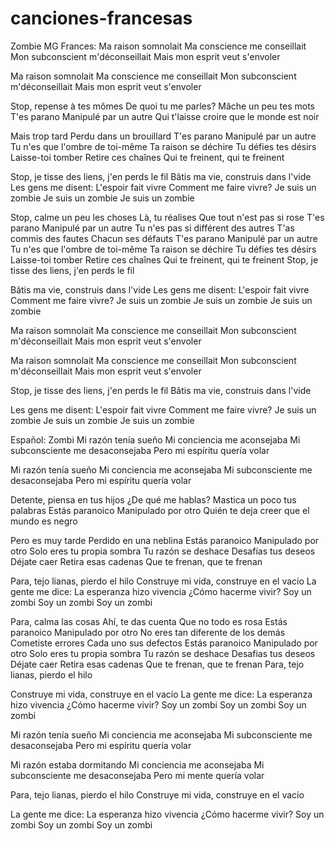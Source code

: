 # canciones-francesas

Zombie MG
Frances: 
Ma raison somnolait
Ma conscience me conseillait
Mon subconscient m'déconseillait
Mais mon esprit veut s'envoler

Ma raison somnolait
Ma conscience me conseillait
Mon subconscient m'déconseillait
Mais mon esprit veut s'envoler

Stop, repense à tes mômes
De quoi tu me parles?
Mâche un peu tes mots
T'es parano
Manipulé par un autre
Qui t'laisse croire que le monde est noir

Mais trop tard
Perdu dans un brouillard
T'es parano
Manipulé par un autre
Tu n'es que l'ombre de toi-même
Ta raison se déchire
Tu défies tes désirs
Laisse-toi tomber
Retire ces chaînes
Qui te freinent, qui te freinent

Stop, je tisse des liens, j'en perds le fil
Bâtis ma vie, construis dans l'vide
Les gens me disent: L'espoir fait vivre
Comment me faire vivre? Je suis un zombie
Je suis un zombie
Je suis un zombie

Stop, calme un peu les choses
Là, tu réalises
Que tout n'est pas si rose
T'es parano
Manipulé par un autre
Tu n'es pas si différent des autres
T'as commis des fautes
Chacun ses défauts
T'es parano
Manipulé par un autre
Tu n'es que l'ombre de toi-même
Ta raison se déchire
Tu défies tes désirs
Laisse-toi tomber
Retire ces chaînes
Qui te freinent, qui te freinent
Stop, je tisse des liens, j'en perds le fil

Bâtis ma vie, construis dans l'vide
Les gens me disent: L'espoir fait vivre
Comment me faire vivre? Je suis un zombie
Je suis un zombie
Je suis un zombie

Ma raison somnolait
Ma conscience me conseillait
Mon subconscient m'déconseillait
Mais mon esprit veut s'envoler

Ma raison somnolait
Ma conscience me conseillait
Mon subconscient m'déconseillait
Mais mon esprit veut s'envoler

Stop, je tisse des liens, j'en perds le fil
Bâtis ma vie, construis dans l'vide

Les gens me disent: L'espoir fait vivre
Comment me faire vivre? Je suis un zombie
Je suis un zombie
Je suis un zombie

Español:
Zombi
Mi razón tenía sueño 
Mi conciencia me aconsejaba
Mi subconsciente me desaconsejaba
Pero mi espíritu quería volar

Mi razón tenía sueño 
Mi conciencia me aconsejaba
Mi subconsciente me desaconsejaba
Pero mi espíritu quería volar

Detente, piensa en tus hijos
¿De qué me hablas?
Mastica un poco tus palabras
Estás paranoico
Manipulado por otro
Quién te deja creer que el mundo es negro

Pero es muy tarde
Perdido en una neblina
Estás paranoico
Manipulado por otro
Solo eres tu propia sombra 
Tu razón se deshace
Desafías tus deseos
Déjate caer
Retira esas cadenas
Que te frenan, que te frenan

Para, tejo lianas, pierdo el hilo
Construye mi vida, construye en el vacío
La gente me dice: La esperanza hizo vivencia
¿Cómo hacerme vivir? Soy un zombi
Soy un zombi
Soy un zombi

Para, calma las cosas
Ahí, te das cuenta
Que no todo es rosa
Estás paranoico
Manipulado por otro
No eres tan diferente de los demás
Cometiste errores
Cada uno sus defectos
Estás paranoico
Manipulado por otro
Solo eres tu propia sombra 
Tu razón se deshace
Desafias tus deseos
Déjate caer
Retira esas cadenas
Que te frenan, que te frenan
Para, tejo lianas, pierdo el hilo

Construye mi vida, construye en el vacío
La gente me dice: La esperanza hizo vivencia
¿Cómo hacerme vivir? Soy un zombi
Soy un zombi
Soy un zombi

Mi razón tenía sueño
Mi conciencia me aconsejaba
Mi subconsciente me desaconsejaba
Pero mi espíritu quería volar

Mi razón estaba dormitando
Mi conciencia me aconsejaba
Mi subconsciente me desaconsejaba
Pero mi mente quería volar

Para, tejo lianas, pierdo el hilo
Construye mi vida, construye en el vacío

La gente me dice: La esperanza hizo vivencia
¿Cómo hacerme vivir? Soy un zombi
Soy un zombi
Soy un zombi
